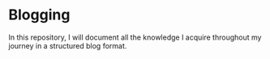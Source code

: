 # Blogging
In this repository, I will document all the knowledge I acquire throughout my journey in a structured blog format.
